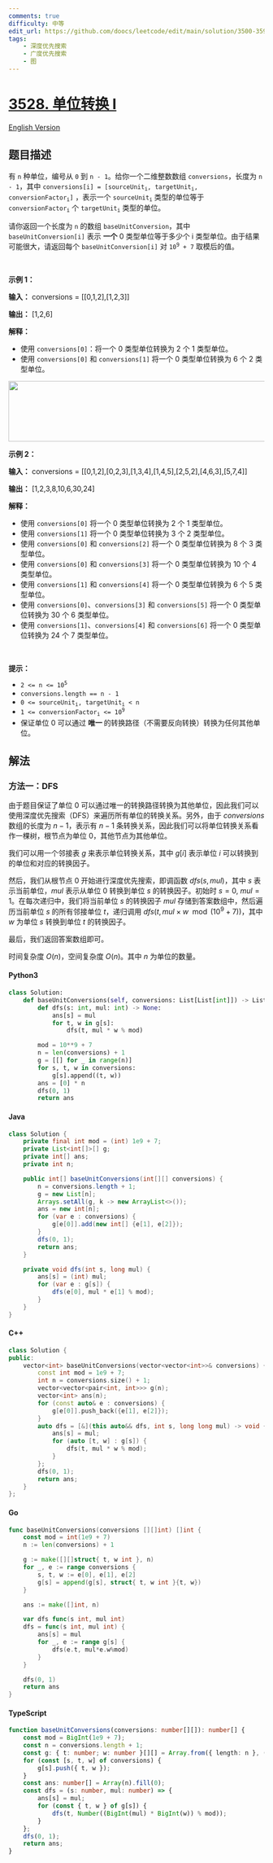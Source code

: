 ```yaml
---
comments: true
difficulty: 中等
edit_url: https://github.com/doocs/leetcode/edit/main/solution/3500-3599/3528.Unit%20Conversion%20I/README.md
tags:
    - 深度优先搜索
    - 广度优先搜索
    - 图
---
```


<!-- problem:start -->

# [3528. 单位转换 I](https://leetcode.cn/problems/unit-conversion-i)

[English Version](/solution/3500-3599/3528.Unit%20Conversion%20I/README_EN.md)

## 题目描述

<!-- description:start -->

<p>有 <code>n</code> 种单位，编号从 <code>0</code> 到 <code>n - 1</code>。给你一个二维整数数组 <code>conversions</code>，长度为 <code>n - 1</code>，其中 <code>conversions[i] = [sourceUnit<sub>i</sub>, targetUnit<sub>i</sub>, conversionFactor<sub>i</sub>]</code>&nbsp;，表示一个&nbsp;<code>sourceUnit<sub>i</sub></code> 类型的单位等于 <code>conversionFactor<sub>i</sub></code> 个 <code>targetUnit<sub>i</sub></code> 类型的单位。</p>

<p>请你返回一个长度为 <code>n</code> 的数组 <code>baseUnitConversion</code>，其中 <code>baseUnitConversion[i]</code> 表示 <strong>一个</strong> 0 类型单位等于多少个 i 类型单位。由于结果可能很大，请返回每个 <code>baseUnitConversion[i]</code> 对 <code>10<sup>9</sup> + 7</code> 取模后的值。</p>

<p>&nbsp;</p>

<p><strong class="example">示例 1：</strong></p>

<div class="example-block">
<p><strong>输入：</strong> <span class="example-io">conversions = [[0,1,2],[1,2,3]]</span></p>

<p><strong>输出：</strong> <span class="example-io">[1,2,6]</span></p>

<p><strong>解释：</strong></p>

<ul>
 <li>使用 <code>conversions[0]</code>：将一个 0 类型单位转换为 2 个 1 类型单位。</li>
 <li>使用&nbsp;<code>conversions[0]</code>&nbsp;和&nbsp;<code>conversions[1]</code>&nbsp;将一个 0 类型单位转换为 6 个 2 类型单位。</li>
</ul>
<img alt="" src="https://fastly.jsdelivr.net/gh/doocs/leetcode@main/solution/3500-3599/3528.Unit%20Conversion%20I/images/1745660099-FZhVTM-example1.png" style="width: 545px; height: 119px;" /></div>

<p><strong class="example">示例 2：</strong></p>

<div class="example-block">
<p><strong>输入：</strong> <span class="example-io">conversions = [[0,1,2],[0,2,3],[1,3,4],[1,4,5],[2,5,2],[4,6,3],[5,7,4]]</span></p>

<p><strong>输出：</strong> <span class="example-io">[1,2,3,8,10,6,30,24]</span></p>

<p><strong>解释：</strong></p>

<ul>
 <li>使用 <code>conversions[0]</code>&nbsp;将一个 0 类型单位转换为 2 个 1 类型单位。</li>
 <li>使用 <code>conversions[1]</code>&nbsp;将一个 0 类型单位转换为 3 个 2 类型单位。</li>
 <li>使用 <code>conversions[0]</code> 和 <code>conversions[2]</code>&nbsp;将一个 0 类型单位转换为 8 个 3 类型单位。</li>
 <li>使用 <code>conversions[0]</code> 和 <code>conversions[3]</code>&nbsp;将一个 0 类型单位转换为 10 个 4 类型单位。</li>
 <li>使用 <code>conversions[1]</code> 和 <code>conversions[4]</code>&nbsp;将一个 0 类型单位转换为 6 个 5 类型单位。</li>
 <li>使用 <code>conversions[0]</code>、<code>conversions[3]</code> 和 <code>conversions[5]</code>&nbsp;将一个 0 类型单位转换为 30 个 6 类型单位。</li>
 <li>使用 <code>conversions[1]</code>、<code>conversions[4]</code> 和 <code>conversions[6]</code>&nbsp;将一个 0 类型单位转换为 24 个 7 类型单位。</li>
</ul>
</div>

<p>&nbsp;</p>

<p><strong>提示：</strong></p>

<ul>
 <li><code>2 &lt;= n &lt;= 10<sup>5</sup></code></li>
 <li><code>conversions.length == n - 1</code></li>
 <li><code>0 &lt;= sourceUnit<sub>i</sub>, targetUnit<sub>i</sub> &lt; n</code></li>
 <li><code>1 &lt;= conversionFactor<sub>i</sub> &lt;= 10<sup>9</sup></code></li>
 <li>保证单位&nbsp;0 可以通过&nbsp;<strong>唯一&nbsp;</strong>的转换路径（不需要反向转换）转换为任何其他单位。</li>
</ul>

<!-- description:end -->

## 解法

<!-- solution:start -->

### 方法一：DFS

由于题目保证了单位 0 可以通过唯一的转换路径转换为其他单位，因此我们可以使用深度优先搜索（DFS）来遍历所有单位的转换关系。另外，由于 $\textit{conversions}$ 数组的长度为 $n - 1$，表示有 $n - 1$ 条转换关系，因此我们可以将单位转换关系看作一棵树，根节点为单位 0，其他节点为其他单位。

我们可以用一个邻接表 $g$ 来表示单位转换关系，其中 $g[i]$ 表示单位 $i$ 可以转换到的单位和对应的转换因子。

然后，我们从根节点 $0$ 开始进行深度优先搜索，即调函数 $\textit{dfs}(s, \textit{mul})$，其中 $s$ 表示当前单位，$\textit{mul}$ 表示从单位 $0$ 转换到单位 $s$ 的转换因子。初始时 $s = 0$, $\textit{mul} = 1$。在每次递归中，我们将当前单位 $s$ 的转换因子 $\textit{mul}$ 存储到答案数组中，然后遍历当前单位 $s$ 的所有邻接单位 $t$，递归调用 $\textit{dfs}(t, \textit{mul} \times w \mod (10^9 + 7))$，其中 $w$ 为单位 $s$ 转换到单位 $t$ 的转换因子。

最后，我们返回答案数组即可。

时间复杂度 $O(n)$，空间复杂度 $O(n)$。其中 $n$ 为单位的数量。

<!-- tabs:start -->

#### Python3

```python
class Solution:
    def baseUnitConversions(self, conversions: List[List[int]]) -> List[int]:
        def dfs(s: int, mul: int) -> None:
            ans[s] = mul
            for t, w in g[s]:
                dfs(t, mul * w % mod)

        mod = 10**9 + 7
        n = len(conversions) + 1
        g = [[] for _ in range(n)]
        for s, t, w in conversions:
            g[s].append((t, w))
        ans = [0] * n
        dfs(0, 1)
        return ans
```

#### Java

```java
class Solution {
    private final int mod = (int) 1e9 + 7;
    private List<int[]>[] g;
    private int[] ans;
    private int n;

    public int[] baseUnitConversions(int[][] conversions) {
        n = conversions.length + 1;
        g = new List[n];
        Arrays.setAll(g, k -> new ArrayList<>());
        ans = new int[n];
        for (var e : conversions) {
            g[e[0]].add(new int[] {e[1], e[2]});
        }
        dfs(0, 1);
        return ans;
    }

    private void dfs(int s, long mul) {
        ans[s] = (int) mul;
        for (var e : g[s]) {
            dfs(e[0], mul * e[1] % mod);
        }
    }
}
```

#### C++

```cpp
class Solution {
public:
    vector<int> baseUnitConversions(vector<vector<int>>& conversions) {
        const int mod = 1e9 + 7;
        int n = conversions.size() + 1;
        vector<vector<pair<int, int>>> g(n);
        vector<int> ans(n);
        for (const auto& e : conversions) {
            g[e[0]].push_back({e[1], e[2]});
        }
        auto dfs = [&](this auto&& dfs, int s, long long mul) -> void {
            ans[s] = mul;
            for (auto [t, w] : g[s]) {
                dfs(t, mul * w % mod);
            }
        };
        dfs(0, 1);
        return ans;
    }
};
```

#### Go

```go
func baseUnitConversions(conversions [][]int) []int {
	const mod = int(1e9 + 7)
	n := len(conversions) + 1

	g := make([][]struct{ t, w int }, n)
	for _, e := range conversions {
		s, t, w := e[0], e[1], e[2]
		g[s] = append(g[s], struct{ t, w int }{t, w})
	}

	ans := make([]int, n)

	var dfs func(s int, mul int)
	dfs = func(s int, mul int) {
		ans[s] = mul
		for _, e := range g[s] {
			dfs(e.t, mul*e.w%mod)
		}
	}

	dfs(0, 1)
	return ans
}
```

#### TypeScript

```ts
function baseUnitConversions(conversions: number[][]): number[] {
    const mod = BigInt(1e9 + 7);
    const n = conversions.length + 1;
    const g: { t: number; w: number }[][] = Array.from({ length: n }, () => []);
    for (const [s, t, w] of conversions) {
        g[s].push({ t, w });
    }
    const ans: number[] = Array(n).fill(0);
    const dfs = (s: number, mul: number) => {
        ans[s] = mul;
        for (const { t, w } of g[s]) {
            dfs(t, Number((BigInt(mul) * BigInt(w)) % mod));
        }
    };
    dfs(0, 1);
    return ans;
}
```

<!-- tabs:end -->

<!-- solution:end -->

<!-- problem:end -->
